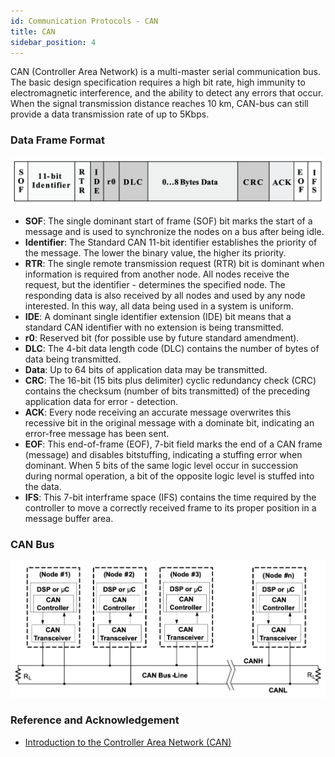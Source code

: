 ```yaml
---
id: Communication Protocols - CAN
title: CAN
sidebar_position: 4
---
```


CAN (Controller Area Network) is a multi-master serial communication bus. The basic design specification requires a high bit rate, high immunity to electromagnetic interference, and the ability to detect any errors that occur. When the signal transmission distance reaches 10 km, CAN-bus can still provide a data transmission rate of up to 5Kbps.

### Data Frame Format

![](/img/Others/CAN_1.png)

- **SOF**: The single dominant start of frame (SOF) bit marks the start of a message and is used to synchronize the nodes on a bus after being idle.
- **Identifier**: The Standard CAN 11-bit identifier establishes the priority of the message. The lower the binary value, the higher its priority.
- **RTR**: The single remote transmission request (RTR) bit is dominant when information is required from another node. All nodes receive the request, but the identifier - determines the specified node. The responding data is also received by all nodes and used by any node interested. In this way, all data being used in a system is uniform.
- **IDE**: A dominant single identifier extension (IDE) bit means that a standard CAN identifier with no extension is being transmitted.
- **r0**: Reserved bit (for possible use by future standard amendment).
- **DLC**: The 4-bit data length code (DLC) contains the number of bytes of data being transmitted.
- **Data**: Up to 64 bits of application data may be transmitted.
- **CRC**: The 16-bit (15 bits plus delimiter) cyclic redundancy check (CRC) contains the checksum (number of bits transmitted) of the preceding application data for error - detection.
- **ACK**: Every node receiving an accurate message overwrites this recessive bit in the original message with a dominate bit, indicating an error-free message has been sent.
- **EOF**: This end-of-frame (EOF), 7-bit field marks the end of a CAN frame (message) and disables bitstuffing, indicating a stuffing error when dominant. When 5 bits of the same logic level occur in succession during normal operation, a bit of the opposite logic level is stuffed into the data.
- **IFS**: This 7-bit interframe space (IFS) contains the time required by the controller to move a correctly received frame to its proper position in a message buffer area.

### CAN Bus

![](/img/Others/CAN_2.png)

### Reference and Acknowledgement

- [Introduction to the Controller Area Network (CAN)](https://www.ti.com/lit/an/sloa101b/sloa101b.pdf)